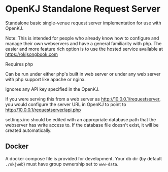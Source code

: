 # OpenKJ Standalone Request Server

Standalone basic single-venue request server implementation for use with OpenKJ.

Note: This is intended for people who already know how to configure and manage their own webservers and have a general familiarity with php.  The easier and more feature rich option is to use the hosted service available at https://okjsongbook.com

Requires php

Can be run under either php's built in web server or under any web server with php support like apache or nginx.

Ignores any API key specified in the OpenKJ.

If you were serving this from a web server as http://10.0.0.1/requestserver, you would configure the server URL in OpenKJ to point to http://10.0.0.1/requestserver/api.php

settings.inc should be edited with an appropriate database path that the webserver has write access to.  If the database file doesn't exist, it will be created automatically.

## Docker

A docker compose file is provided for development. Your db dir (by default `./okjweb`) must have group ownership set to `www-data`.